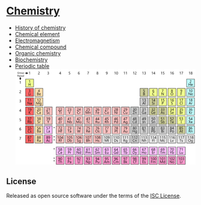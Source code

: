# [Chemistry](https://en.wikipedia.org/wiki/Chemistry)
- [History of chemistry](https://en.wikipedia.org/wiki/History_of_chemistry)
- [Chemical element](https://en.wikipedia.org/wiki/Chemical_element)
- [Electromagnetism](https://en.wikipedia.org/wiki/Electromagnetism)
- [Chemical compound](https://en.wikipedia.org/wiki/Chemical_compound)
- [Organic chemistry](https://en.wikipedia.org/wiki/Organic_chemistry)
- [Biochemistry](https://en.wikipedia.org/wiki/Biochemistry)
- [Periodic table](https://en.wikipedia.org/wiki/Periodic_table)
[![The periodic table of chemical elements.](/img/periodic-table.svg)](https://commons.wikimedia.org/wiki/File:Simple_Periodic_Table_Chart-en.svg)

## License
Released as open source software under the terms of the [ISC License](https://en.wikipedia.org/wiki/ISC_license).
